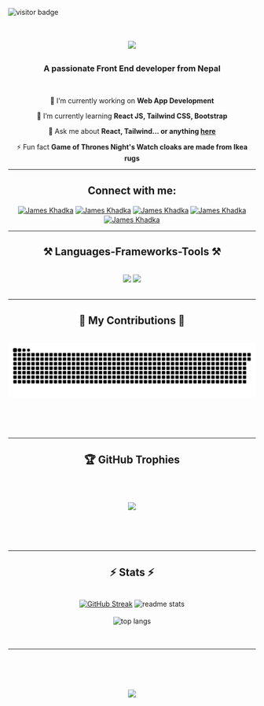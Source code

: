 ![visitor badge](https://visitor-badge.laobi.icu/badge?page_id=jwenjian.visitor-badge&left_color=red&right_color=green) 

<h1 align="center">
 <img src="https://readme-typing-svg.herokuapp.com/?font=Pacifico&size=50&color=ff69b4&center=true&vCenter=true&width=500&height=70&duration=4000&lines=Hi+There!+👋;+I'm+James+Khadka!;+A+BSc.CSIT+Student;+And+a+Football+Lover" />
</h1>

<h3 align="center">A passionate Front End developer from Nepal</h3>

<br/>

<div align="center" >
 
 🔭 I’m currently working on **Web App Development**
 
 🌱 I’m currently learning **React JS, Tailwind CSS, Bootstrap**

💬 Ask me about **React, Tailwind... or anything [here](https://github.com/JamesKhadka/JamesKhadka/issues)**

⚡ Fun fact **Game of Thrones Night's Watch cloaks are made from Ikea rugs**

 </div>
 <hr/>

 <h2 align="center">Connect with me:</h2>
<p align="center">
<a href="https://www.linkedin.com/in/james-khadka-26b100236/" target="blank"><img align="center" src="https://raw.githubusercontent.com/rahuldkjain/github-profile-readme-generator/master/src/images/icons/Social/linked-in-alt.svg" alt="James Khadka" height="40" width="50" /></a>
<a href="https://instagram.com/james_khadka__" target="blank"><img align="center" src="https://raw.githubusercontent.com/rahuldkjain/github-profile-readme-generator/master/src/images/icons/Social/instagram.svg" alt="James Khadka" height="40" width="50" /></a>
<a href="https://x.com/c/James_khadka__" target="blank"><img align="center" src="https://raw.githubusercontent.com/rahuldkjain/github-profile-readme-generator/master/src/images/icons/Social/twitter.svg" alt="James Khadka" height="40" width="50" /></a>
 <a href="https://github.com/JamesKhadka" target="blank"><img align="center" src="https://raw.githubusercontent.com/rahuldkjain/github-profile-readme-generator/master/src/images/icons/Social/github.svg" alt="James Khadka" height="40" width="50" /></a> 
 <a href="https://kganesh.com.np/" target="blank"><img align="center" src="https://raw.githubusercontent.com/rahuldkjain/github-profile-readme-generator/master/src/images/icons/Social/codepen.svg" alt="James Khadka" height="40" width="50" /></a>
</p>
 


 <hr/>
 
<h2 align="center">⚒️ Languages-Frameworks-Tools ⚒️</h2>
<br/>
<div align="center">
<img src="https://skillicons.dev/icons?i=react,bootstrap,mui,html,css,vscode,github,figma,tailwind,git,r" />
<img src="https://skillicons.dev/icons?i=nodejs,python,javascript,typescript,express,firebase,mongodb,c,java,nextjs,mysql" /><br>
</div>

<br/>
<hr/>

<div align="center">
  <h2 >🐍 My Contributions 🐍</h2>
  <br>
  <img alt="snake eating my contributions" src="https://raw.githubusercontent.com/JamesKhadka/JamesKhadka/output/github-contribution-grid-snake.svg" />
  
  <br/><br/><br/>
</div>

<hr/>

<div align="center">
<h2>🏆 GitHub Trophies</h2> 
<br><br>

![](https://github-profile-trophy.vercel.app/?username=JamesKhadka&theme=radical&no-frame=false&no-bg=true&margin-w=20&margin-h=20)

  <br/><br/><br/>

<div/>
<hr/>

<h2 align="center">⚡ Stats ⚡</h2>
<br>
<div align="center">
 <a href="https://git.io/streak-stats"><img width="443"  src="https://streak-stats.demolab.com?user=JamesKhadka&theme=panda" alt="GitHub Streak" /></a>
  <img width="410"  src="https://github-readme-stats.vercel.app/api?username=JamesKhadka&count_private=true&show_icons=true&theme=panda&rank_icon=github&border_radius=10" alt="readme stats" />
  <br/> <br/>
  <img width="410" align="center" src="https://github-readme-stats.vercel.app/api/top-langs/?username=JamesKhadka&hide=HTML&langs_count=8&layout=compact&theme=panda&border_radius=10&size_weight=0.5&count_weight=0.5&exclude_repo=github-readme-stats" alt="top langs" />
</div>


<br/>
<br/>


<hr/>

<br/>

<h1 align="center">
    <img src="https://readme-typing-svg.herokuapp.com/?font=Poppins&size=17&color=ff69b4&center=true&vCenter=true&width=500&height=70&duration=5000&lines=THANK+YOU+FOR+VISITING;+|+DON'T+FORGET+TO+SMASH+THAT+STAR+AND+FORK+IN+REPO;" />
</h1>


<br/>
